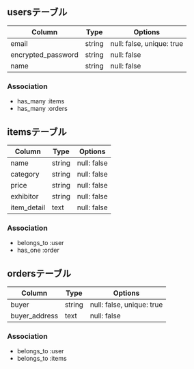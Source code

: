 ## usersテーブル
| Column             | Type   | Options                   |
| ------             | ------ | ------------------------- |
| email              | string | null: false, unique: true |
| encrypted_password | string | null: false               |
| name               | string | null: false               |

### Association
- has_many :items
- has_many :orders




## itemsテーブル
| Column             | Type   | Options                   |
| ------             | ------ | ------------------------- |
| name               | string | null: false               |
| category           | string | null: false               |
| price              | string | null: false               |
| exhibitor          | string | null: false               |
| item_detail        | text   | null: false               |

### Association
- belongs_to :user
- has_one :order




## ordersテーブル
| Column             | Type   | Options                   |
| ------             | ------ | ------------------------- |
| buyer              | string | null: false, unique: true |
| buyer_address      | text   | null: false               |


### Association
- belongs_to :user
- belongs_to :items